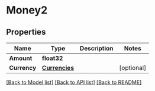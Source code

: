 # Money2

## Properties

Name | Type | Description | Notes
------------ | ------------- | ------------- | -------------
**Amount** | **float32** |  | 
**Currency** | [**Currencies**](Currencies.md) |  | [optional] 

[[Back to Model list]](../README.md#documentation-for-models) [[Back to API list]](../README.md#documentation-for-api-endpoints) [[Back to README]](../README.md)


